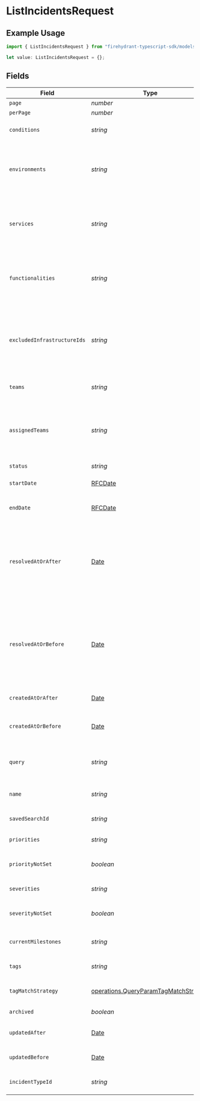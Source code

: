 # ListIncidentsRequest

## Example Usage

```typescript
import { ListIncidentsRequest } from "firehydrant-typescript-sdk/models/operations";

let value: ListIncidentsRequest = {};
```

## Fields

| Field                                                                                                                                                                                         | Type                                                                                                                                                                                          | Required                                                                                                                                                                                      | Description                                                                                                                                                                                   |
| --------------------------------------------------------------------------------------------------------------------------------------------------------------------------------------------- | --------------------------------------------------------------------------------------------------------------------------------------------------------------------------------------------- | --------------------------------------------------------------------------------------------------------------------------------------------------------------------------------------------- | --------------------------------------------------------------------------------------------------------------------------------------------------------------------------------------------- |
| `page`                                                                                                                                                                                        | *number*                                                                                                                                                                                      | :heavy_minus_sign:                                                                                                                                                                            | N/A                                                                                                                                                                                           |
| `perPage`                                                                                                                                                                                     | *number*                                                                                                                                                                                      | :heavy_minus_sign:                                                                                                                                                                            | N/A                                                                                                                                                                                           |
| `conditions`                                                                                                                                                                                  | *string*                                                                                                                                                                                      | :heavy_minus_sign:                                                                                                                                                                            | A JSON string that defines 'logic' and 'user_data'                                                                                                                                            |
| `environments`                                                                                                                                                                                | *string*                                                                                                                                                                                      | :heavy_minus_sign:                                                                                                                                                                            | A comma separated list of environment IDs or 'is_empty' to filter for incidents with no impacted environments                                                                                 |
| `services`                                                                                                                                                                                    | *string*                                                                                                                                                                                      | :heavy_minus_sign:                                                                                                                                                                            | A comma separated list of service IDs or 'is_empty' to filter for incidents with no impacted services                                                                                         |
| `functionalities`                                                                                                                                                                             | *string*                                                                                                                                                                                      | :heavy_minus_sign:                                                                                                                                                                            | A comma separated list of functionality IDs or 'is_empty' to filter for incidents with no impacted functionalities                                                                            |
| `excludedInfrastructureIds`                                                                                                                                                                   | *string*                                                                                                                                                                                      | :heavy_minus_sign:                                                                                                                                                                            | A comma separated list of infrastructure IDs. Returns incidents that do not have the following infrastructure ids associated with them.                                                       |
| `teams`                                                                                                                                                                                       | *string*                                                                                                                                                                                      | :heavy_minus_sign:                                                                                                                                                                            | A comma separated list of team IDs                                                                                                                                                            |
| `assignedTeams`                                                                                                                                                                               | *string*                                                                                                                                                                                      | :heavy_minus_sign:                                                                                                                                                                            | A comma separated list of IDs for assigned teams or 'is_empty' to filter for incidents with no active team assignments                                                                        |
| `status`                                                                                                                                                                                      | *string*                                                                                                                                                                                      | :heavy_minus_sign:                                                                                                                                                                            | Incident status                                                                                                                                                                               |
| `startDate`                                                                                                                                                                                   | [RFCDate](../../types/rfcdate.md)                                                                                                                                                             | :heavy_minus_sign:                                                                                                                                                                            | Filters for incidents that started on or after this date                                                                                                                                      |
| `endDate`                                                                                                                                                                                     | [RFCDate](../../types/rfcdate.md)                                                                                                                                                             | :heavy_minus_sign:                                                                                                                                                                            | Filters for incidents that started on or before this date                                                                                                                                     |
| `resolvedAtOrAfter`                                                                                                                                                                           | [Date](https://developer.mozilla.org/en-US/docs/Web/JavaScript/Reference/Global_Objects/Date)                                                                                                 | :heavy_minus_sign:                                                                                                                                                                            | Filters for incidents that were resolved at or after this time. Combine this with the `current_milestones` parameter if you wish to omit incidents that were re-opened and are still active.  |
| `resolvedAtOrBefore`                                                                                                                                                                          | [Date](https://developer.mozilla.org/en-US/docs/Web/JavaScript/Reference/Global_Objects/Date)                                                                                                 | :heavy_minus_sign:                                                                                                                                                                            | Filters for incidents that were resolved at or before this time. Combine this with the `current_milestones` parameter if you wish to omit incidents that were re-opened and are still active. |
| `createdAtOrAfter`                                                                                                                                                                            | [Date](https://developer.mozilla.org/en-US/docs/Web/JavaScript/Reference/Global_Objects/Date)                                                                                                 | :heavy_minus_sign:                                                                                                                                                                            | Filters for incidents that were created at or after this time                                                                                                                                 |
| `createdAtOrBefore`                                                                                                                                                                           | [Date](https://developer.mozilla.org/en-US/docs/Web/JavaScript/Reference/Global_Objects/Date)                                                                                                 | :heavy_minus_sign:                                                                                                                                                                            | Filters for incidents that were created at or before this time                                                                                                                                |
| `query`                                                                                                                                                                                       | *string*                                                                                                                                                                                      | :heavy_minus_sign:                                                                                                                                                                            | A text query for an incident that searches on name, summary, and desciption                                                                                                                   |
| `name`                                                                                                                                                                                        | *string*                                                                                                                                                                                      | :heavy_minus_sign:                                                                                                                                                                            | A query to search incidents by their name                                                                                                                                                     |
| `savedSearchId`                                                                                                                                                                               | *string*                                                                                                                                                                                      | :heavy_minus_sign:                                                                                                                                                                            | The id of a previously saved search.                                                                                                                                                          |
| `priorities`                                                                                                                                                                                  | *string*                                                                                                                                                                                      | :heavy_minus_sign:                                                                                                                                                                            | A text value of priority                                                                                                                                                                      |
| `priorityNotSet`                                                                                                                                                                              | *boolean*                                                                                                                                                                                     | :heavy_minus_sign:                                                                                                                                                                            | Flag for including incidents where priority has not been set                                                                                                                                  |
| `severities`                                                                                                                                                                                  | *string*                                                                                                                                                                                      | :heavy_minus_sign:                                                                                                                                                                            | A text value of severity                                                                                                                                                                      |
| `severityNotSet`                                                                                                                                                                              | *boolean*                                                                                                                                                                                     | :heavy_minus_sign:                                                                                                                                                                            | Flag for including incidents where severity has not been set                                                                                                                                  |
| `currentMilestones`                                                                                                                                                                           | *string*                                                                                                                                                                                      | :heavy_minus_sign:                                                                                                                                                                            | A comma separated list of current milestones                                                                                                                                                  |
| `tags`                                                                                                                                                                                        | *string*                                                                                                                                                                                      | :heavy_minus_sign:                                                                                                                                                                            | A comma separated list of tags                                                                                                                                                                |
| `tagMatchStrategy`                                                                                                                                                                            | [operations.QueryParamTagMatchStrategy](../../models/operations/queryparamtagmatchstrategy.md)                                                                                                | :heavy_minus_sign:                                                                                                                                                                            | A matching strategy for the tags provided                                                                                                                                                     |
| `archived`                                                                                                                                                                                    | *boolean*                                                                                                                                                                                     | :heavy_minus_sign:                                                                                                                                                                            | Return archived incidents                                                                                                                                                                     |
| `updatedAfter`                                                                                                                                                                                | [Date](https://developer.mozilla.org/en-US/docs/Web/JavaScript/Reference/Global_Objects/Date)                                                                                                 | :heavy_minus_sign:                                                                                                                                                                            | Filters for incidents that were updated after this date                                                                                                                                       |
| `updatedBefore`                                                                                                                                                                               | [Date](https://developer.mozilla.org/en-US/docs/Web/JavaScript/Reference/Global_Objects/Date)                                                                                                 | :heavy_minus_sign:                                                                                                                                                                            | Filters for incidents that were updated before this date                                                                                                                                      |
| `incidentTypeId`                                                                                                                                                                              | *string*                                                                                                                                                                                      | :heavy_minus_sign:                                                                                                                                                                            | A comma separated list of incident type IDs                                                                                                                                                   |